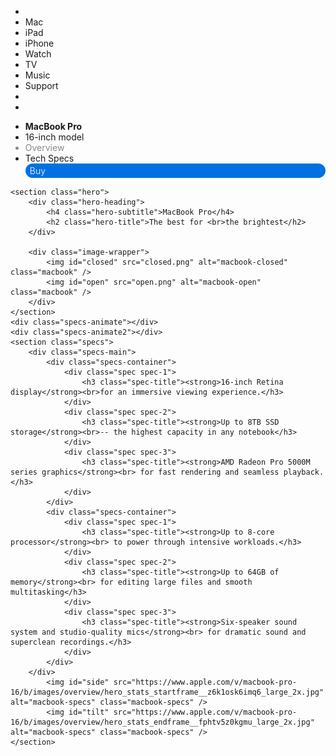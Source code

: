 <!DOCTYPE html>
<html lang="en">
<head>
    <meta charset="UTF-8">
    <meta name="viewport" content="width=`, initial-scale=1.0">
    <meta http-equiv="X-UA-Compatible" content="ie=edge">
    <title>MacBook Pro 16-inch - Apple</title>
    <link rel="stylesheet" href="./main.css">
    <script src="./main.js"></script>
    <script src="http://cdnjs.cloudflare.com/ajax/libs/ScrollMagic/2.0.7/ScrollMagic.min.js"></script>
    <script src="http://cdnjs.cloudflare.com/ajax/libs/ScrollMagic/2.0.7/plugins/debug.addIndicators.js"></script>
    <script src="https://cdnjs.cloudflare.com/ajax/libs/ScrollMagic/2.0.7/plugins/animation.gsap.js"></script>
    <script src="https://cdnjs.cloudflare.com/ajax/libs/gsap/2.1.3/TweenMax.min.js"></script>
    <link rel="stylesheet" href="https://stackpath.bootstrapcdn.com/font-awesome/4.7.0/css/font-awesome.min.css">
</head>
<body>
    <ul class="global-nav">
        <li><a><i class="fa fa-apple"></i></a></li>
        <li><a>Mac</a></li>
        <li><a>iPad</a></li>
        <li><a>iPhone</a></li>
        <li><a>Watch</a></li>
        <li><a>TV</a></li>
        <li><a>Music</a></li>
        <li><a>Support</a></li>
        <li><a><i class="fa fa-search"></i></a></li>
        <li><a><i class="fa fa-shopping-bag"></i></a></li>
    </ul>
    <ul class="local-nav">
        <div class="local-nav-container">
            <div class="local-nav-left">
                <li><a><strong>MacBook Pro</strong></a></li>
                <li><a>16-inch model</a></li>
            </div>
            <div class="local-nav-right">
                <li style="color: #888">Overview</li>
                <li>Tech Specs</li>
                <li style="
                    background-color: #0071e3;
                    color: white;
                    padding: 3px 7px;
                    border-radius: 20px;
                    font-weight: 300;
                ">Buy</li>
            </div>
        </div>
    </ul>

    <section class="hero">
        <div class="hero-heading">
            <h4 class="hero-subtitle">MacBook Pro</h4>
            <h2 class="hero-title">The best for <br>the brightest</h2>
        </div>

        <div class="image-wrapper">
            <img id="closed" src="closed.png" alt="macbook-closed" class="macbook" />
            <img id="open" src="open.png" alt="macbook-open" class="macbook" />
        </div>
    </section>
    <div class="specs-animate"></div>
    <div class="specs-animate2"></div>
    <section class="specs">
        <div class="specs-main">
            <div class="specs-container">
                <div class="spec spec-1">
                    <h3 class="spec-title"><strong>16-inch Retina display</strong><br>for an immersive viewing experience.</h3>
                </div>
                <div class="spec spec-2">
                    <h3 class="spec-title"><strong>Up to 8TB SSD storage</strong><br>-- the highest capacity in any notebook</h3>
                </div>
                <div class="spec spec-3">
                    <h3 class="spec-title"><strong>AMD Radeon Pro 5000M series graphics</strong><br> for fast rendering and seamless playback.</h3>
                </div>
            </div>
            <div class="specs-container">
                <div class="spec spec-1">
                    <h3 class="spec-title"><strong>Up to 8-core processor</strong><br> to power through intensive workloads.</h3>
                </div>
                <div class="spec spec-2">
                    <h3 class="spec-title"><strong>Up to 64GB of memory</strong><br> for editing large files and smooth multitasking</h3>
                </div>
                <div class="spec spec-3">
                    <h3 class="spec-title"><strong>Six-speaker sound system and studio-quality mics</strong><br> for dramatic sound and superclean recordings.</h3>
                </div>
            </div>
        </div>
            <img id="side" src="https://www.apple.com/v/macbook-pro-16/b/images/overview/hero_stats_startframe__z6k1osk6imq6_large_2x.jpg" alt="macbook-specs" class="macbook-specs" />
            <img id="tilt" src="https://www.apple.com/v/macbook-pro-16/b/images/overview/hero_stats_endframe__fphtv5z0kgmu_large_2x.jpg" alt="macbook-specs" class="macbook-specs" />
    </section>
</body>
</html>